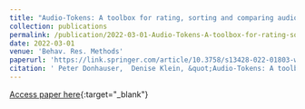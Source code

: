 ```yaml
---
title: "Audio-Tokens: A toolbox for rating, sorting and comparing audio samples in the browser"
collection: publications
permalink: /publication/2022-03-01-Audio-Tokens-A-toolbox-for-rating-sorting-and-comparing-audio-samples-in-the-browser
date: 2022-03-01
venue: 'Behav. Res. Methods'
paperurl: 'https://link.springer.com/article/10.3758/s13428-022-01803-w'
citation: ' Peter Donhauser,  Denise Klein, &quot;Audio-Tokens: A toolbox for rating, sorting and comparing audio samples in the browser.&quot; Behav. Res. Methods, 2022.'
---
```

[Access paper here](https://link.springer.com/article/10.3758/s13428-022-01803-w){:target="_blank"}
